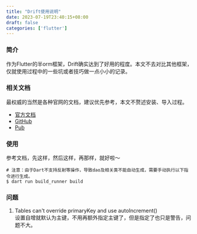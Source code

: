 ```yaml
---
title: "Drift使用说明"
date: 2023-07-19T23:40:15+08:00
draft: false
categories: ['flutter']
---
```

### 简介
作为Flutter的半orm框架，Drift确实达到了好用的程度。本文不去对比其他框架，仅就使用过程中的一些坑或者技巧做一点小小的记录。

### 相关文档
最权威的当然是各种官网的文档，建议优先参考，本文不赘述安装、导入过程。
 - [官方文档](https://drift.simonbinder.eu/)
 - [GitHub](https://github.com/simolus3/drift)
 - [Pub](https://pub.dev/packages/drift)

### 使用
参考文档，先这样，然后这样，再那样，就好啦～

```shell
# 注意：由于Dart不支持反射等操作，导致dao及相关类不能自动生成，需要手动执行以下指令进行生成。
$ dart run build_runner build
```

### 问题
1. Tables can't override primaryKey and use autoIncrement() \
   设置自增就默认为主键，不用再额外指定主键了，但是指定了也只是警告，问题不大。


